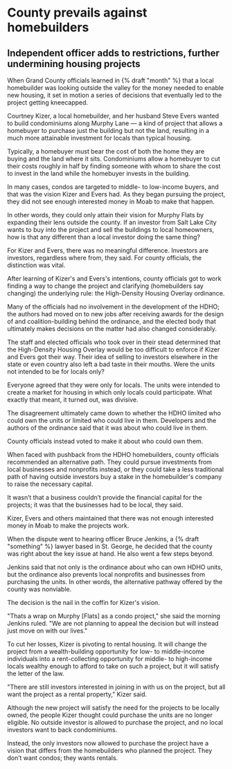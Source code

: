 # County prevails against homebuilders

## Independent officer adds to restrictions, further undermining housing projects

When Grand County officials learned in {% draft "month" %} that a local homebuilder was looking outside the valley for the money needed to enable new housing, it set in motion a series of decisions that eventually led to the project getting kneecapped.

Courtney Kizer, a local homebuilder, and her husband Steve Evers wanted to build condominiums along Murphy Lane — a kind of project that allows a homebuyer to purchase just the building but not the land, resulting in a much more attainable investment for locals than typical housing.

Typically, a homebuyer must bear the cost of both the home they are buying and the land where it sits. Condominiums allow a homebuyer to cut their costs roughly in half by finding someone with whom to share the cost to invest in the land while the homebuyer invests in the building.

In many cases, condos are targeted to middle- to low-income buyers, and that was the vision Kizer and Evers had. As they began pursuing the project, they did not see enough interested money in Moab to make that happen.

In other words, they could only attain their vision for Murphy Flats by expanding their lens outside the county. If an investor from Salt Lake City wants to buy into the project and sell the buildings to local homeowners, how is that any different than a local investor doing the same thing?

For Kizer and Evers, there was no meaningful difference. Investors are investors, regardless where from, they said. For county officials, the distinction was vital.

After learning of Kizer's and Evers's intentions, county officials got to work finding a way to change the project and clarifying (homebuilders say changing) the underlying rule: the High-Density Housing Overlay ordinance.

Many of the officials had no involvement in the development of the HDHO; the authors had moved on to new jobs after receiving awards for the design of and coalition-building behind the ordinance, and the elected body that ultimately makes decisions on the matter had also changed considerably.

The staff and elected officials who took over in their stead determined that the High-Density Housing Overlay would be too difficult to enforce if Kizer and Evers got their way. Their idea of selling to investors elsewhere in the state or even country also left a bad taste in their mouths. Were the units not intended to be for locals only?

Everyone agreed that they were only for locals. The units were intended to create a market for housing in which only locals could participate. What exactly that meant, it turned out, was divisive.

The disagreement ultimately came down to whether the HDHO limited who could own the units or limited who could live in them. Developers and the authors of the ordinance said that it was about who could live in them.

County officials instead voted to make it about who could own them.

When faced with pushback from the HDHO homebuilders, county officials recommended an alternative path. They could pursue investments from local businesses and nonprofits instead, or they could take a less traditional path of having outside investors buy a stake in the homebuilder's company to raise the necessary capital.

It wasn’t that a business couldn’t provide the financial capital for the projects; it was that the businesses had to be local, they said.

Kizer, Evers and others maintained that there was not enough interested money in Moab to make the projects work.

When the dispute went to hearing officer Bruce Jenkins, a {% draft "something" %} lawyer based in St. George, he decided that the county was right about the key issue at hand. He also went a few steps beyond.

Jenkins said that not only is the ordinance about who can own HDHO units, but the ordinance also prevents local nonprofits and businesses from purchasing the units. In other words, the alternative pathway offered by the county was nonviable.

The decision is the nail in the coffin for Kizer's vision.

"Thats a wrap on Murphy \[Flats\] as a condo project," she said the morning Jenkins ruled. "We are not planning to appeal the decision but will instead just move on with our lives."

To cut her losses, Kizer is pivoting to rental housing. It will change the project from a wealth-building opportunity for low- to middle-income individuals into a rent-collecting opportunity for middle- to high-income locals wealthy enough to afford to take on such a project, but it will satisfy the letter of the law.

"There are still investors interested in joining in with us on the project, but all want the project as a rental property," Kizer said.

Although the new project will satisfy the need for the projects to be locally owned, the people Kizer thought could purchase the units are no longer eligible. No outside investor is allowed to purchase the project, and no local investors want to back condominiums.

Instead, the only investors now allowed to purchase the project have a vision that differs from the homebuilders who planned the project. They don’t want condos; they wants rentals.
